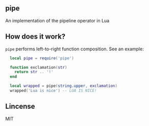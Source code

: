 ## pipe
An implementation of the pipeline operator in Lua

## How does it work?
`pipe` performs left-to-right function composition. See an example:

```lua
  local pipe = require('pipe')

  function exclamation(str)
    return str .. '!'
  end

  local wrapped = pipe(string.upper, exclamation)
  wrapped('Lua is nice') -- LUA IS NICE!
```

## Lincense
MIT
